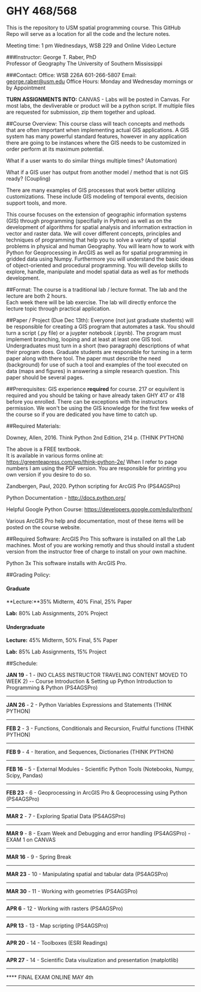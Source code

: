 # GHY 468/568

This is the repository to USM spatial programming course.  This GitHub Repo will serve as a location for all the code and the lecture notes.  

Meeting time: 1 pm Wednesdays, WSB 229 and Online Video Lecture 


###Instructor:
George T. Raber, PhD  
Professor of Geography
The University of Southern Mississippi

###Contact:
Office: WSB 226A 601-266-5807
Email: george.raber@usm.edu
Office Hours: Monday and Wednesday mornings or by Appointment

**TURN ASSIGNMENTS INTO:**
CANVAS - Labs will be posted in Canvas.  For most labs, the devliverable or product will be a python script.  If multiple files are requested for submission, zip them together and upload.

##Course Overview:
This course class will teach concepts and methods that are often important when implementing actual GIS applications.  A GIS system has many powerful standard features, however in any application there are going to be instances where the GIS needs to be customized in order perform at its maximum potential.  

What if a user wants to do similar things multiple times?  (Automation)

What if a GIS user has output from another model / method that is not GIS ready?  (Coupling)

There are many examples of GIS processes that work better utilizing customizations.  These include GIS modeling of temporal events, decision support tools, and more.

This course focuses on the extension of geographic information systems (GIS) through programming (specifially in Python) as well
as on the development of algorithms for spatial analysis and information extraction in vector and raster data. We will cover
different concepts, principles and techniques of programming that help you to solve a variety of spatial problems in physical
and human Geography. You will learn how to work with Python for Geoprocessing in ArcGIS as well as for spatial
programming in gridded data using Numpy. Furthermore you will understand the basic ideas of object-oriented and
procedural programming. You will develop skills to explore, handle, manipulate and model spatial data as well as for
methods development.

##Format:
The course is a traditional lab / lecture format.  The lab and the lecture are both 2 hours.  
Each week there will be lab exercise. The lab will directly enforce the lecture topic through practical application.  

##Paper / Project (Due Dec 13th):
Everyone (not just graduate students) will be responsible for creating a GIS program that automates a task.  You should turn a script (.py file) or a juypter notebook (.ipynb).  The program must implement branching, looping and at least at least one GIS tool.  Undergraduates must turn in a short (two paragraph) descriptions of what their program does.  Graduate students are responsible for turning in a term paper along with there tool.  The paper must describe the need (background) for use of such a tool and examples of the tool executed on data (maps and figures) in answering a simple research question.  This paper should be several pages. 

##Prerequisites:
GIS experience **required** for course.  217 or equivilent is required and you should be taking or have already taken GHY 417 or 418 before you enrolled.  There can be exceptions with the instructors permission.  We won't be using the GIS knowledge for the first few weeks of the course so if you are dedicated you have time to catch up.

##Required Materials:

Downey, Allen, 2016. Think Python 2nd Edition, 214 p. (THINK PYTHON)

The above is a FREE textbook.  
It is available in various forms online at: https://greenteapress.com/wp/think-python-2e/
When I refer to page numbers I am using the PDF version.  You are responsible for printing you own version if you desire to do so.

Zandbergen, Paul, 2020. Python scripting for ArcGIS Pro (PS4AGSPro)

Python Documentation - http://docs.python.org/

Helpful Google Python Course: https://developers.google.com/edu/python/

Various ArcGIS Pro help and documentation, most of these items will be posted on the course website.

##Required Software:
ArcGIS Pro This software is installed on all the Lab machines.  Most of you are working remotly and thus should install a student version from the instructor free of charge to install on your own machine.  

Python 3x This software installs with ArcGIS Pro.

##Grading Policy:

#### Graduate

**Lecture:**35% Midterm, 40% Final, 25% Paper

**Lab:** 80% Lab Assignments, 20% Project

#### Undergraduate

**Lecture:** 45% Midterm, 50% Final, 5% Paper

**Lab:** 85% Lab Assignments, 15% Project

##Schedule:

**JAN 19** - 1 - (NO CLASS INSTRUCTOR TRAVELING CONTENT MOVED TO WEEK 2) -- Course Introduction & Setting up Python Introduction to Programming & Python (PS4AGSPro)
- - - - - -
**JAN 26** - 2 - Python Variables Expressions and Statements (THINK PYTHON)
- - - - - -
**FEB 2** - 3 - Functions, Conditionals and Recursion, Fruitful functions (THINK PYTHON)
- - - - - -
**FEB 9** - 4 - Iteration, and Sequences, Dictionaries (THINK PYTHON)
- - - - - -
**FEB 16** - 5 - External Modules - Scientific Python Tools (Notebooks, Numpy, Scipy, Pandas) 
- - - - - -
**FEB 23** - 6 - Geoprocessing in ArcGIS Pro & Geoprocessing using Python (PS4AGSPro)
- - - - - -
**MAR 2** - 7 - Exploring Spatial Data (PS4AGSPro)
- - - - - -
**MAR 9** - 8 -  Exam Week and Debugging and error handling (PS4AGSPro) - EXAM 1 on CANVAS  
- - - - - -
**MAR 16** - 9 - Spring Break 
- - - - - -
**MAR 23** - 10 - Manipulating spatial and tabular data (PS4AGSPro)
- - - - - -
**MAR 30** - 11 - Working with geometries (PS4AGSPro)
- - - - - -
**APR 6** - 12 - Working with rasters (PS4AGSPro)
- - - - - -
**APR 13** - 13 - Map scripting (PS4AGSPro)
- - - - - -
**APR 20** - 14 - Toolboxes (ESRI Readings)
- - - - - -
**APR 27** - 14 - Scientific Data visulization and presentation (matplotlib)
- - - - - -
**** FINAL EXAM ONLINE MAY 4th
- - - - - -










